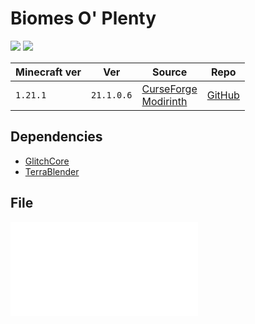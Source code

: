 # Biomes O' Plenty

![](https://i.imgur.com/HQ2opH6.png)
![](https://media.forgecdn.net/attachments/808/840/1.png)

| Minecraft ver | Ver        | Source                                                                                                                           | Repo                                                   |
| ------------- | ---------- | -------------------------------------------------------------------------------------------------------------------------------- | ------------------------------------------------------ |
| `1.21.1`      | `21.1.0.6` | [CurseForge](https://www.curseforge.com/minecraft/mc-mods/biomes-o-plenty)<br>[Modirinth](https://modrinth.com/mod/biomes-o-plenty) | [GitHub](https://github.com/Glitchfiend/BiomesOPlenty) |

## Dependencies
- [GlitchCore](GlitchCore.md)
- [TerraBlender](TerraBlender.md)

## File
![BiomesOPlenty-neoforge-1.21.1-21.1.0.6](../src/mods/BiomesOPlenty-neoforge-1.21.1-21.1.0.6.jar)